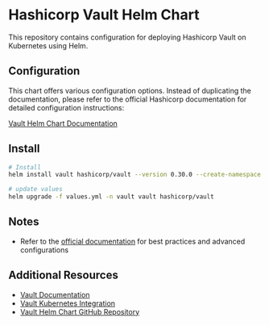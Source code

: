# Hashicorp Vault Helm Chart

This repository contains configuration for deploying Hashicorp Vault on Kubernetes using Helm.

## Configuration

This chart offers various configuration options. Instead of duplicating the documentation, please refer to the official Hashicorp documentation for detailed configuration instructions:

[Vault Helm Chart Documentation](https://developer.hashicorp.com/vault/docs/platform/k8s/helm)

## Install

```bash
# Install
helm install vault hashicorp/vault --version 0.30.0 --create-namespace --namespace vault -f values.yml

# update values
helm upgrade -f values.yml -n vault vault hashicorp/vault
```

## Notes

- Refer to the [official documentation](https://developer.hashicorp.com/vault/docs/platform/k8s/helm) for best practices and advanced configurations

## Additional Resources

- [Vault Documentation](https://developer.hashicorp.com/vault/docs)
- [Vault Kubernetes Integration](https://developer.hashicorp.com/vault/docs/platform/k8s)
- [Vault Helm Chart GitHub Repository](https://github.com/hashicorp/vault-helm)